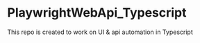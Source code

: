 # PlaywrightWebApi_Typescript
This repo is created to work on UI &amp; api automation in Typescript
